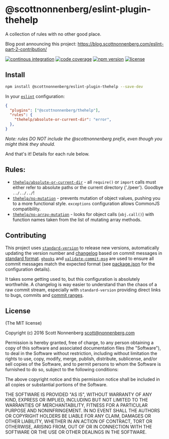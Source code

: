 # @scottnonnenberg/eslint-plugin-thehelp

A collection of rules with no other good place.

Blog post announcing this project: https://blog.scottnonnenberg.com/eslint-part-2-contribution/

[![continous integration](https://img.shields.io/circleci/project/scottnonnenberg/eslint-plugin-thehelp/master.svg?maxAge=3600)](https://circleci.com/gh/scottnonnenberg/eslint-plugin-thehelp/tree/master) [![code coverage](https://img.shields.io/codecov/c/github/scottnonnenberg/eslint-plugin-thehelp/master.svg?maxAge=3600)](https://codecov.io/gh/scottnonnenberg/eslint-plugin-thehelp/branch/master) [![npm version](https://img.shields.io/npm/v/@scottnonnenberg/eslint-plugin-thehelp.svg?maxAge=3600)](https://www.npmjs.com/package/@scottnonnenberg/eslint-plugin-thehelp) [![license](https://img.shields.io/github/license/scottnonnenberg/eslint-plugin-thehelp.svg?maxAge=2592000)](https://github.com/scottnonnenberg/eslint-plugin-thehelp#license)

## Install

```bash
npm install @scottnonnenberg/eslint-plugin-thehelp --save-dev
```

In your [`eslint`](http://eslint.org/) configuration:

```json
{
  "plugins": ["@scottnonnenberg/thehelp"],
  "rules": {
    "thehelp/absolute-or-current-dir": "error",
  },
}
```

_Note: rules DO NOT include the @scottnonnenberg prefix, even though you might think they should._

And that's it! Details for each rule below.

## Rules:

- [`thehelp/absolute-or-current-dir`](doc/absolute_or_current_dir.md) - all `require()` or `import` calls must either refer to absolute paths or the current directory ('./peer'). Goodbye `../../../`!
- [`thehelp/no-mutation`](doc/no_mutation.md) - prevents mutation of object values, pushing you to a more functional style. `exceptions` configuration allows CommonJS compatibility.
- [`thehelp/no-array-mutation`](doc/no_array_mutation.md) - looks for object calls (`obj.call()`) with function names taken from the list of mutating array methods.

## Contributing

This project uses [`standard-version`](https://github.com/conventional-changelog/standard-version) to release new versions, automatically updating the version number and [changelog](https://github.com/scottnonnenberg/eslint-plugin-thehelp/blob/master/CHANGELOG.md) based on commit messages in [standard format](https://github.com/bcoe/conventional-changelog-standard/blob/master/convention.md). [`ghooks`](https://github.com/gtramontina/ghooks) and [`validate-commit-msg`](https://github.com/kentcdodds/validate-commit-msg) are used to ensure all commit messages match the expected format (see [package.json](https://github.com/scottnonnenberg/eslint-plugin-thehelp/blob/master/package.json) for the configuration details).

It takes some getting used to, but this configuration is absolutely worthwhile. A changelog is way easier to understand than the chaos of a raw commit stream, especially with `standard-version` providing direct links to bugs, commits and [commit ranges](https://github.com/scottnonnenberg/eslint-plugin-thehelp/compare/v0.3.2...v0.4.0).

## License

(The MIT license)

Copyright (c) 2016 Scott Nonnenberg <scott@nonnenberg.com>

Permission is hereby granted, free of charge, to any person obtaining a copy of this software and
associated documentation files (the "Software"), to deal in the Software without restriction,
including without limitation the rights to use, copy, modify, merge, publish, distribute,
sublicense, and/or sell copies of the Software, and to permit persons to whom the Software is
furnished to do so, subject to the following conditions:

The above copyright notice and this permission notice shall be included in all copies or
substantial portions of the Software.

THE SOFTWARE IS PROVIDED "AS IS", WITHOUT WARRANTY OF ANY KIND, EXPRESS OR IMPLIED, INCLUDING BUT
NOT LIMITED TO THE WARRANTIES OF MERCHANTABILITY, FITNESS FOR A PARTICULAR PURPOSE AND
NONINFRINGEMENT. IN NO EVENT SHALL THE AUTHORS OR COPYRIGHT HOLDERS BE LIABLE FOR ANY CLAIM,
DAMAGES OR OTHER LIABILITY, WHETHER IN AN ACTION OF CONTRACT, TORT OR OTHERWISE, ARISING FROM, OUT
OF OR IN CONNECTION WITH THE SOFTWARE OR THE USE OR OTHER DEALINGS IN THE SOFTWARE.
